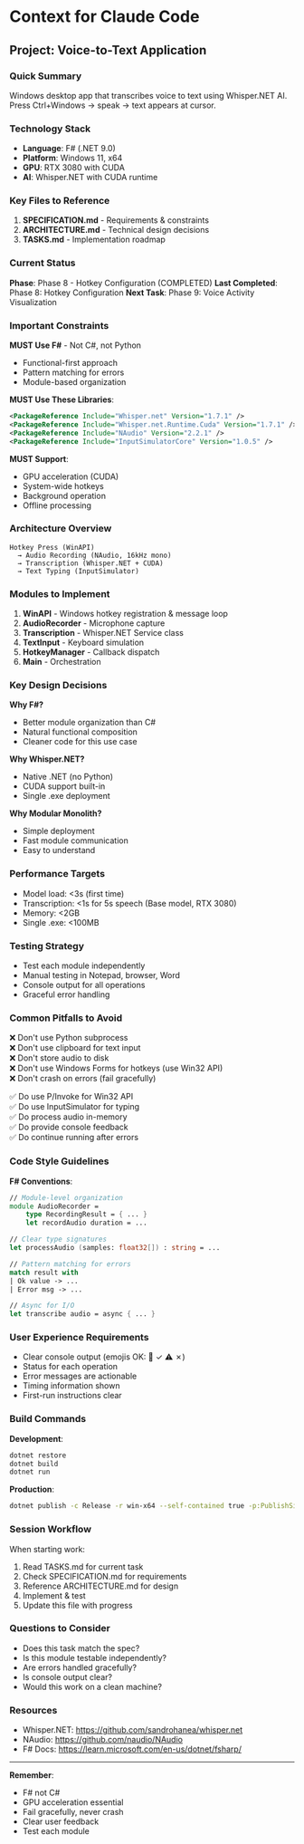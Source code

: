 # Context for Claude Code

## Project: Voice-to-Text Application

### Quick Summary
Windows desktop app that transcribes voice to text using Whisper.NET AI. Press Ctrl+Windows → speak → text appears at cursor.

### Technology Stack
- **Language**: F# (.NET 9.0)
- **Platform**: Windows 11, x64
- **GPU**: RTX 3080 with CUDA
- **AI**: Whisper.NET with CUDA runtime

### Key Files to Reference
1. **SPECIFICATION.md** - Requirements & constraints
2. **ARCHITECTURE.md** - Technical design decisions
3. **TASKS.md** - Implementation roadmap

### Current Status
**Phase**: Phase 8 - Hotkey Configuration (COMPLETED)
**Last Completed**: Phase 8: Hotkey Configuration
**Next Task**: Phase 9: Voice Activity Visualization

### Important Constraints

**MUST Use F#** - Not C#, not Python
- Functional-first approach
- Pattern matching for errors
- Module-based organization

**MUST Use These Libraries**:
```xml
<PackageReference Include="Whisper.net" Version="1.7.1" />
<PackageReference Include="Whisper.net.Runtime.Cuda" Version="1.7.1" />
<PackageReference Include="NAudio" Version="2.2.1" />
<PackageReference Include="InputSimulatorCore" Version="1.0.5" />
```

**MUST Support**:
- GPU acceleration (CUDA)
- System-wide hotkeys
- Background operation
- Offline processing

### Architecture Overview
```
Hotkey Press (WinAPI)
  → Audio Recording (NAudio, 16kHz mono)
  → Transcription (Whisper.NET + CUDA)
  → Text Typing (InputSimulator)
```

### Modules to Implement
1. **WinAPI** - Windows hotkey registration & message loop
2. **AudioRecorder** - Microphone capture
3. **Transcription** - Whisper.NET Service class
4. **TextInput** - Keyboard simulation
5. **HotkeyManager** - Callback dispatch
6. **Main** - Orchestration

### Key Design Decisions

**Why F#?**
- Better module organization than C#
- Natural functional composition
- Cleaner code for this use case

**Why Whisper.NET?**
- Native .NET (no Python)
- CUDA support built-in
- Single .exe deployment

**Why Modular Monolith?**
- Simple deployment
- Fast module communication
- Easy to understand

### Performance Targets
- Model load: <3s (first time)
- Transcription: <1s for 5s speech (Base model, RTX 3080)
- Memory: <2GB
- Single .exe: <100MB

### Testing Strategy
- Test each module independently
- Manual testing in Notepad, browser, Word
- Console output for all operations
- Graceful error handling

### Common Pitfalls to Avoid
❌ Don't use Python subprocess  
❌ Don't use clipboard for text input  
❌ Don't store audio to disk  
❌ Don't use Windows Forms for hotkeys (use Win32 API)  
❌ Don't crash on errors (fail gracefully)  

✅ Do use P/Invoke for Win32 API  
✅ Do use InputSimulator for typing  
✅ Do process audio in-memory  
✅ Do provide console feedback  
✅ Do continue running after errors  

### Code Style Guidelines

**F# Conventions**:
```fsharp
// Module-level organization
module AudioRecorder =
    type RecordingResult = { ... }
    let recordAudio duration = ...

// Clear type signatures
let processAudio (samples: float32[]) : string = ...

// Pattern matching for errors
match result with
| Ok value -> ...
| Error msg -> ...

// Async for I/O
let transcribe audio = async { ... }
```

### User Experience Requirements
- Clear console output (emojis OK: 🎤 ✓ ⚠️ ✗)
- Status for each operation
- Error messages are actionable
- Timing information shown
- First-run instructions clear

### Build Commands

**Development**:
```bash
dotnet restore
dotnet build
dotnet run
```

**Production**:
```bash
dotnet publish -c Release -r win-x64 --self-contained true -p:PublishSingleFile=true
```

### Session Workflow

When starting work:
1. Read TASKS.md for current task
2. Check SPECIFICATION.md for requirements
3. Reference ARCHITECTURE.md for design
4. Implement & test
5. Update this file with progress

### Questions to Consider
- Does this task match the spec?
- Is this module testable independently?
- Are errors handled gracefully?
- Is console output clear?
- Would this work on a clean machine?

### Resources
- Whisper.NET: https://github.com/sandrohanea/whisper.net
- NAudio: https://github.com/naudio/NAudio
- F# Docs: https://learn.microsoft.com/en-us/dotnet/fsharp/

---

**Remember**: 
- F# not C#
- GPU acceleration essential
- Fail gracefully, never crash
- Clear user feedback
- Test each module
